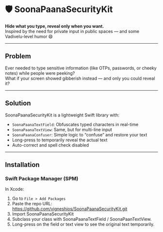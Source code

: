 # 🛡️ SoonaPaanaSecurityKit

**Hide what you type, reveal only when you want.**  
Inspired by the need for private input in public spaces — and some Vadivelu-level humor 😄

---

## Problem

Ever needed to type sensitive information (like OTPs, passwords, or cheeky notes) while people were peeking?  
What if your screen showed gibberish instead — and only you could reveal it?

---

##  Solution

SoonaPaanaSecurityKit is a lightweight Swift library with:

-  `SoonaPaanaTextField`: Obfuscates typed characters in real-time
-  `SoonaPaanaTextView`: Same, but for multi-line input
-  `SoonaPaanaConfuser`: Simple logic to “confuse” and restore your text
-  Long-press to temporarily reveal the actual text
-  Auto-correct and spell check disabled

---

##  Installation
### Swift Package Manager (SPM)

In Xcode:
1. Go to `File > Add Packages`
2. Paste the repo URL: https://github.com/vigneshios/SoonaPaanaSecurityKit.git
3. Import SoonaPaanaSecurityKit
4. Subclass your class with SoonaPaanaTextField / SoonaPaanTextView.
5. Long-press on the field or text view to see the original text temporarily.
   
